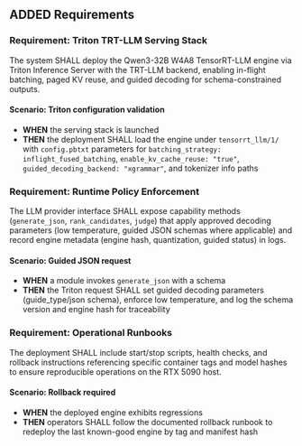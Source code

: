 ## ADDED Requirements
### Requirement: Triton TRT-LLM Serving Stack
The system SHALL deploy the Qwen3-32B W4A8 TensorRT-LLM engine via Triton Inference Server with the TRT-LLM backend, enabling in-flight batching, paged KV reuse, and guided decoding for schema-constrained outputs.

#### Scenario: Triton configuration validation
- **WHEN** the serving stack is launched
- **THEN** the deployment SHALL load the engine under `tensorrt_llm/1/` with `config.pbtxt` parameters for `batching_strategy: inflight_fused_batching`, `enable_kv_cache_reuse: "true"`, `guided_decoding_backend: "xgrammar"`, and tokenizer info paths

### Requirement: Runtime Policy Enforcement
The LLM provider interface SHALL expose capability methods (`generate_json`, `rank_candidates`, `judge`) that apply approved decoding parameters (low temperature, guided JSON schemas where applicable) and record engine metadata (engine hash, quantization, guided status) in logs.

#### Scenario: Guided JSON request
- **WHEN** a module invokes `generate_json` with a schema
- **THEN** the Triton request SHALL set guided decoding parameters (guide_type/json schema), enforce low temperature, and log the schema version and engine hash for traceability

### Requirement: Operational Runbooks
The deployment SHALL include start/stop scripts, health checks, and rollback instructions referencing specific container tags and model hashes to ensure reproducible operations on the RTX 5090 host.

#### Scenario: Rollback required
- **WHEN** the deployed engine exhibits regressions
- **THEN** operators SHALL follow the documented rollback runbook to redeploy the last known-good engine by tag and manifest hash
